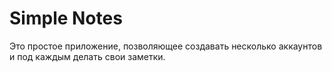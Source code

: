 # Simple Notes

Это простое приложение, позволяющее создавать несколько аккаунтов и под каждым делать свои заметки.